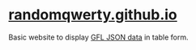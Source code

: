 # [randomqwerty.github.io](https://randomqwerty.github.io/)

Basic website to display [GFL JSON data](https://github.com/randomqwerty/GFLData) in table form. 
